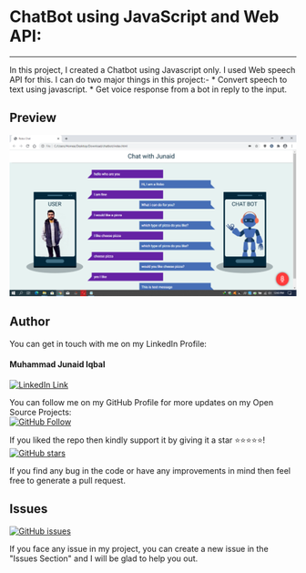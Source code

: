 # ChatBot using JavaScript and Web API:
<hr>
In this project, I created a Chatbot using Javascript only. I used Web speech API for this. I can do two major things in this project:-
* Convert speech to text using javascript.
* Get voice response from a bot in reply to the input.

## Preview

![preview](preview.png)

## Author
You can get in touch with me on my LinkedIn Profile:

#### Muhammad Junaid Iqbal
[![LinkedIn Link](https://img.shields.io/badge/LinkedIn-Muhammad%20Junaid%20Iqbal-lightgrey)](https://www.linkedin.com/in/thejunaidiqbal)

You can follow me on my GitHub Profile for more updates on my Open Source Projects:
</br>
[![GitHub Follow](https://img.shields.io/badge/Connect-Muhammad%20Junaid%20Iqbal-blue.svg?logo=Github&longCache=true&style=social&label=Follow)](https://github.com/thejunaidiqbal)

If you liked the repo then kindly support it by giving it a star ⭐⭐⭐⭐⭐!</br>
[![GitHub stars](https://img.shields.io/github/stars/thejunaidiqbal/chatbot-JS)](https://github.com/thejunaidiqbal/chatbot-JS/stargazers)

If you find any bug in the code or have any improvements in mind then feel free to generate a pull request.

## Issues
[![GitHub issues](https://img.shields.io/github/issues/thejunaidiqbal/chatbot-JS?style=plastic)](https://github.com/thejunaidiqbal/chatbot-JS/issues)

If you face any issue in my project, you can create a new issue in the "Issues Section" and I will be glad to help you out.
